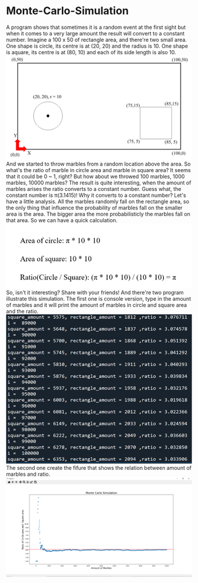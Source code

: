 # Monte-Carlo-Simulation
A program shows that sometimes it is a random event at the first sight but when it comes to a very large amount the result will convert to a constant number.
Imagine a 100 x 50 of rectangle area, and there're two small area.
One shape is circle, its centre is at (20, 20) and the radius is 10.
One shape is aquare, its centre is at (80, 10) and each of its side length is also 10.
![image](https://github.com/Yorkxe/Monte-Carlo-Simulation/blob/main/%E6%8A%95%E5%BD%B1%E7%89%871.PNG)
And we started to throw marbles from a random location above the area.
So what's the ratio of marble in circle area and marble in square area?
It seems that it could be 0 ~ 1, right?
But how about we throwed 100 marbles, 1000 marbles, 10000 marbles?
The result is quite interesting, when the amount of marbles arises the ratio converts to a constant number.
Guess what, the constant number is π(3.1415)!
Why it converts to a constant number?
Let's have a little analysis.
All the marbles randomly fall on the rectangle area, so the only thing that influence the probability of marbles fall on the smaller area is the area.
The bigger area the more probabilisticly the marbles fall on that area.
So we can have a quick calculation.
![image](https://github.com/Yorkxe/Monte-Carlo-Simulation/blob/main/The%20ratio%20of%20circle%20and%20square.PNG)
So, isn't it interesting?
Share with your friends!
And there're two program illustrate this simulation.
The first one is console version, type in the amount of marbles and it will print the amount of marbles in circle and square area and the ratio.
![image](https://github.com/Yorkxe/Monte-Carlo-Simulation/blob/main/Console%20Version.PNG)
The second one create the fifure that shows the relation between amount of marbles and ratio.
![image](https://github.com/Yorkxe/Monte-Carlo-Simulation/blob/main/Figure%20version.PNG)
